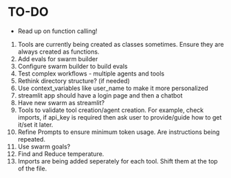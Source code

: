 # TO-DO
- Read up on function calling!
1. Tools are currently being created as classes sometimes. Ensure they are always created as functions.
2. Add evals for swarm builder
3. Configure swarm builder to build evals
4. Test complex workflows - multiple agents and tools
5. Rethink directory structure? (if needed)
6. Use context_variables like user_name to make it more personalized
7. streamlit app should have a login page and then a chatbot
8. Have new swarm as streamlit?
9. Tools to validate tool creation/agent creation. For example, check imports, if api_key is required then ask user to provide/guide how to get it/set it later.
10. Refine Prompts to ensure minimum token usage. Are instructions being repeated.
11. Use swarm goals?
12. Find and Reduce temperature.
13. Imports are being added seperately for each tool. Shift them at the top of the file.